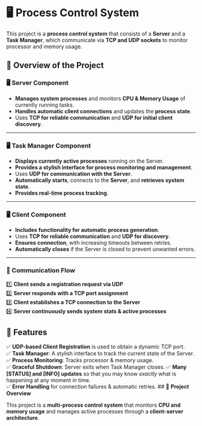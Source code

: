 # 🖥️ Process Control System

This project is a **process control system** that consists of a **Server** and a **Task Manager**, which communicate via **TCP and UDP sockets** to monitor processor and memory usage.

## 📜 Overview of the Project

### **🖥️ Server Component**

-    **Manages system processes** and monitors **CPU & Memory Usage** of currently running tasks.
-    **Handles automatic client connections** and updates the **process state**.
-    Uses **TCP for reliable communication** and **UDP for initial client discovery**.
----------
### **🖥️ Task Manager Component**
-    **Displays currently active processes** running on the Server.
-    **Provides a stylish interface for process monitoring and management**.
-    Uses **UDP for communication with the Server**.
-    **Automatically starts**, connects to the **Server**, and **retrieves system state**.
-    **Provides real-time process tracking**.
    
----------
### **🖥️ Client Component**
-    **Includes functionality for automatic process generation**.
-    Uses **TCP for reliable communication** and **UDP for discovery**.
-    **Ensures connection**, with increasing timeouts between retries.
-    **Automatically closes** if the Server is closed to prevent unwanted errors.
    

----------

### **📡 Communication Flow**

1️⃣ **Client sends a registration request via UDP**  
2️⃣ **Server responds with a TCP port assignment**  
3️⃣ **Client establishes a TCP connection to the Server**  
4️⃣ **Server continuously sends system stats & active processes**  

## 🚀 Features
✅ **UDP-based Client Registration** is used to obtain a dynamic TCP port.  
✅ **Task Manager**: A stylish interface to track the current state of the Server. 
✅ **Process Monitoring**: Tracks processor & memory usage.  
✅ **Graceful Shutdown**: Server exits when Task Manager closes.
✅ **Many [STATUS] and [INFO] updates** so that you may know *exactly* what is happening at any moment in time.  
✅ **Error Handling** for connection failures & automatic retries.  ## 📜 **Project Overview**

This project is a **multi-process control system** that monitors **CPU and memory usage** and manages active processes through a **client-server architecture**.
